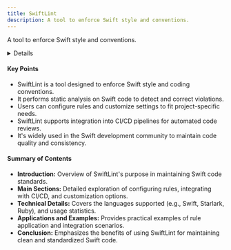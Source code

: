 ```yaml
---
title: SwiftLint
description: A tool to enforce Swift style and conventions.
---
```


A tool to enforce Swift style and conventions.

<details>
**URL:** https://github.com/realm/SwiftLint


**Authors:** Realm

**Tags:**  
`swift`, `linting`, `linter`, `static-analysis`, `code-quality`
</details>

#### Key Points
- SwiftLint is a tool designed to enforce Swift style and coding conventions.
- It performs static analysis on Swift code to detect and correct violations.
- Users can configure rules and customize settings to fit project-specific needs.
- SwiftLint supports integration into CI/CD pipelines for automated code reviews.
- It's widely used in the Swift development community to maintain code quality and consistency.

#### Summary of Contents
- **Introduction:** Overview of SwiftLint's purpose in maintaining Swift code standards.
- **Main Sections:** Detailed exploration of configuring rules, integrating with CI/CD, and customization options.
- **Technical Details:** Covers the languages supported (e.g., Swift, Starlark, Ruby), and usage statistics.
- **Applications and Examples:** Provides practical examples of rule application and integration scenarios.
- **Conclusion:** Emphasizes the benefits of using SwiftLint for maintaining clean and standardized Swift code.

<LinkCard title="Go to Github Repository" href="https://github.com/realm/SwiftLint" />
